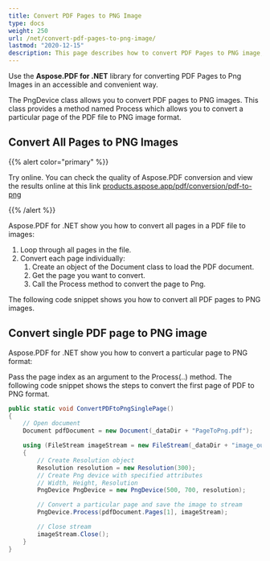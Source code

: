 ```yaml
---
title: Convert PDF Pages to PNG Image 
type: docs
weight: 250
url: /net/convert-pdf-pages-to-png-image/
lastmod: "2020-12-15"
description: This page describes how to convert PDF Pages to PNG image, convert all and single Pages to PNG images with Aspose.PDF for .NET.
---
```


Use the **Aspose.PDF for .NET** library for converting PDF Pages to Png Images in an accessible and convenient way.

The PngDevice class allows you to convert PDF pages to PNG images. This class provides a method named Process which allows you to convert a particular page of the PDF file to PNG image format.

## Convert All Pages to PNG Images

{{% alert color="primary" %}} 

Try online. You can check the quality of Aspose.PDF conversion and view the results online at this link [products.aspose.app/pdf/conversion/pdf-to-png](https://products.aspose.app/pdf/conversion/pdf-to-png)

{{% /alert %}}

Aspose.PDF for .NET show you how to convert all pages in a PDF file to images:

1. Loop through all pages in the file.
1. Convert each page individually:
    1. Create an object of the Document class to load the PDF document.
    1. Get the page you want to convert.
    1. Call the Process method to convert the page to Png.

The following code snippet shows you how to convert all PDF pages to PNG images.

## Convert single PDF page to PNG image

Aspose.PDF for .NET show you how to convert a particular page to PNG format:

Pass the page index as an argument to the Process(..) method.
The following code snippet shows the steps to convert the first page of PDF to PNG format.

```csharp
public static void ConvertPDFtoPngSinglePage()
{
    // Open document
    Document pdfDocument = new Document(_dataDir + "PageToPng.pdf");

    using (FileStream imageStream = new FileStream(_dataDir + "image_out.Png", FileMode.Create))
    {
        // Create Resolution object
        Resolution resolution = new Resolution(300);
        // Create Png device with specified attributes
        // Width, Height, Resolution
        PngDevice PngDevice = new PngDevice(500, 700, resolution);

        // Convert a particular page and save the image to stream
        PngDevice.Process(pdfDocument.Pages[1], imageStream);

        // Close stream
        imageStream.Close();
    }
}
```
